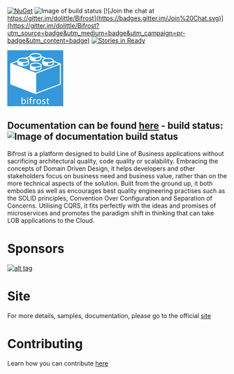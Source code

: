 [![NuGet](https://img.shields.io/nuget/v/Bifrost.svg)]() ![Image of build status](https://ci.appveyor.com/api/projects/status/0gh6jddpkh2h8n4e?svg=true)
[![Join the chat at https://gitter.im/dolittle/Bifrost](https://badges.gitter.im/Join%20Chat.svg)](https://gitter.im/dolittle/Bifrost?utm_source=badge&utm_medium=badge&utm_campaign=pr-badge&utm_content=badge)
[![Stories in Ready](https://badge.waffle.io/dolittle/Bifrost.png?label=ready&title=Ready)](http://waffle.io/dolittle/Bifrost)

![Bifrost Logo](Media/Logo/logo_128x128.png)

## Documentation can be found [here](https://dolittle.github.io/bifrost) - build status: ![Image of documentation build status](https://ci.appveyor.com/api/projects/status/1gou8eihwqyeu48w?svg=true)

Bifrost is a platform designed to build Line of Business applications without sacrificing architectural quality, code quality or scalability. Embracing the concepts of Domain Driven Design, it helps developers and other stakeholders focus on business need and business value, rather than on the more technical aspects of the solution. Built from the ground up, it both embodies as well as encourages best quality engineering practises such as the SOLID principles, Convention Over Configuration and Separation of Concerns. Utilising CQRS, it fits perfectly with the ideas and promises of microservices and promotes the paradigm shift in thinking that can take LOB applications to the Cloud.

# Sponsors

[![alt tag](https://raw.github.com/dolittle/Bifrost-Site/master/Sponsors/NDepend.png)](http://www.ndepend.com)

# Site
For more details, samples, documentation, please go to the official [site](https://dolittle.github.io/bifrost)

# Contributing
Learn how you can contribute [here](https://dolittle.github.io/bifrost/Articles/contributing.html)
